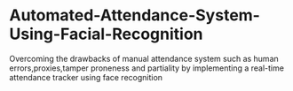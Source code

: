 # Automated-Attendance-System-Using-Facial-Recognition
Overcoming the drawbacks of manual attendance system such as human errors,proxies,tamper proneness and partiality by implementing a real-time attendance tracker using face recognition
